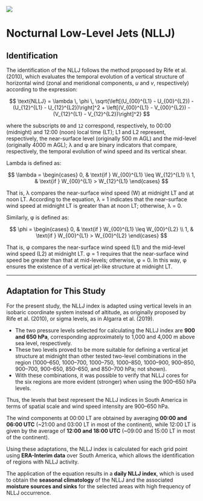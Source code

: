 [![](https://img.shields.io/badge/DOI-10.3389/fenvs.2021.657764-informational?style=flat&logo=doi&logoColor=white&color=CC2927)](https://doi.org/10.3389/fenvs.2021.657764)

# Nocturnal Low-Level Jets (NLLJ)

## Identification

The identification of the NLLJ follows the method proposed by Rife et al. (2010), which evaluates the temporal evolution of a vertical structure of horizontal wind (zonal and meridional components, *u* and *v*, respectively) according to the expression:

$$
\text{NLLJ} = \lambda \, \phi \, \sqrt{\left[(U_{00}^{L1} - U_{00}^{L2}) - (U_{12}^{L1} - U_{12}^{L2})\right]^2 + \left[(V_{00}^{L1} - V_{00}^{L2}) - (V_{12}^{L1} - V_{12}^{L2})\right]^2}
$$

where the subscripts `00` and `12` correspond, respectively, to 00:00 (midnight) and 12:00 (noon) local time (LT); L1 and L2 represent, respectively, the near-surface level (originally 500 m AGL) and the mid-level (originally 4000 m AGL); λ and φ are binary indicators that compare, respectively, the temporal evolution of wind speed and its vertical shear.

Lambda is defined as:

$$
\lambda =
\begin{cases}
0, & \text{if } W_{00}^{L1} \leq W_{12}^{L1} \\
1, & \text{if } W_{00}^{L1} > W_{12}^{L1}
\end{cases}
$$

That is, λ compares the near-surface wind speed (W) at midnight LT and at noon LT. According to the equation, λ = 1 indicates that the near-surface wind speed at midnight LT is greater than at noon LT; otherwise, λ = 0.

Similarly, φ is defined as:

$$
\phi =
\begin{cases}
0, & \text{if } W_{00}^{L1} \leq W_{00}^{L2} \\
1, & \text{if } W_{00}^{L1} > W_{00}^{L2}
\end{cases}
$$

That is, φ compares the near-surface wind speed (L1) and the mid-level wind speed (L2) at midnight LT. φ = 1 requires that the near-surface wind speed be greater than that at mid-levels; otherwise, φ = 0. In this way, φ ensures the existence of a vertical jet-like structure at midnight LT.

---

## Adaptation for This Study

For the present study, the NLLJ index is adapted using vertical levels in an isobaric coordinate system instead of altitude, as originally proposed by Rife et al. (2010), or sigma levels, as in Algarra et al. (2019).  

- The two pressure levels selected for calculating the NLLJ index are **900 and 650 hPa**, corresponding approximately to 1,000 and 4,000 m above sea level, respectively.  
- These two levels proved to be more suitable for defining a vertical jet structure at midnight than other tested two-level combinations in the region (1000–650, 1000–700, 1000–750, 1000–850, 1000–900, 900–850, 900–700, 900–650, 850–650, and 850–700 hPa; not shown).  
- With these combinations, it was possible to verify that NLLJ cores for the six regions are more evident (stronger) when using the 900–650 hPa levels.  

Thus, the levels that best represent the NLLJ indices in South America in terms of spatial scale and wind speed intensity are 900–650 hPa.  

The wind components at 00:00 LT are obtained by averaging **00:00 and 06:00 UTC** (~21:00 and 03:00 LT in most of the continent), while 12:00 LT is given by the average of **12:00 and 18:00 UTC** (~09:00 and 15:00 LT in most of the continent).  

Using these adaptations, the NLLJ index is calculated for each grid point using **ERA-Interim data** over South America, which allows the identification of regions with NLLJ activity.  

The application of the equation results in a **daily NLLJ index**, which is used to obtain the **seasonal climatology** of the NLLJ and the associated **moisture sources and sinks** for the selected areas with high frequency of NLLJ occurrence.
